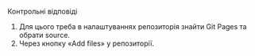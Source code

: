 Контрольні відповіді 
1.	Для цього треба в налаштуваннях репозиторія знайти Git Pages та обрати source. 
2.	Через кнопку «Add files» у репозиторії.

